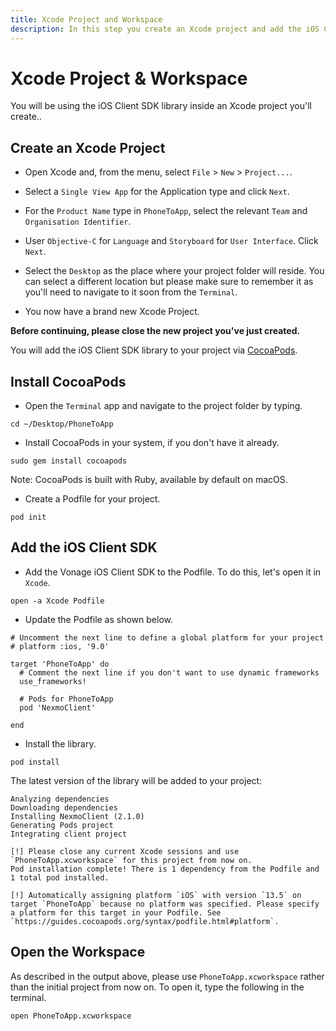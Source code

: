 ```yaml
---
title: Xcode Project and Workspace
description: In this step you create an Xcode project and add the iOS Client SDK library.
---
```


# Xcode Project & Workspace

You will be using the iOS Client SDK library inside an Xcode project you'll create..

## Create an Xcode Project

* Open Xcode and, from the menu, select `File` > `New` > `Project...`.

* Select a `Single View App` for the Application type and click `Next`.

* For the `Product Name` type in `PhoneToApp`, select the relevant `Team` and `Organisation Identifier`.

* User `Objective-C` for `Language` and `Storyboard` for `User Interface`. Click `Next`.

* Select the `Desktop` as the place where your project folder will reside. You can select a different location but please make sure to remember it as you'll need to navigate to it soon from the `Terminal`.

* You now have a brand new Xcode Project.


**Before continuing, please close the new project you've just created.**

You will add the iOS Client SDK library to your project via [CocoaPods](https://cocoapods.org/).

## Install CocoaPods

* Open the `Terminal` app and navigate to the project folder by typing.

``` shell
cd ~/Desktop/PhoneToApp
```

* Install CocoaPods in your system, if you don't have it already.

``` shell
sudo gem install cocoapods
```

Note: CocoaPods is built with Ruby, available by default on macOS.

* Create a Podfile for your project.

``` shell
pod init
```

## Add the iOS Client SDK

* Add the Vonage iOS Client SDK to the Podfile. To do this, let's open it in `Xcode`.

``` shell
open -a Xcode Podfile
```

* Update the Podfile as shown below.

```
# Uncomment the next line to define a global platform for your project
# platform :ios, '9.0'

target 'PhoneToApp' do
  # Comment the next line if you don't want to use dynamic frameworks
  use_frameworks!

  # Pods for PhoneToApp
  pod 'NexmoClient'
  
end
```

* Install the library.

``` shell
pod install
```

The latest version of the library will be added to your project:

```
Analyzing dependencies
Downloading dependencies
Installing NexmoClient (2.1.0)
Generating Pods project
Integrating client project

[!] Please close any current Xcode sessions and use `PhoneToApp.xcworkspace` for this project from now on.
Pod installation complete! There is 1 dependency from the Podfile and 1 total pod installed.

[!] Automatically assigning platform `iOS` with version `13.5` on target `PhoneToApp` because no platform was specified. Please specify a platform for this target in your Podfile. See `https://guides.cocoapods.org/syntax/podfile.html#platform`.
```

## Open the Workspace

As described in the output above, please use `PhoneToApp.xcworkspace` rather than the initial project from now on. To open it, type the following in the terminal.

``` shell
open PhoneToApp.xcworkspace
```

